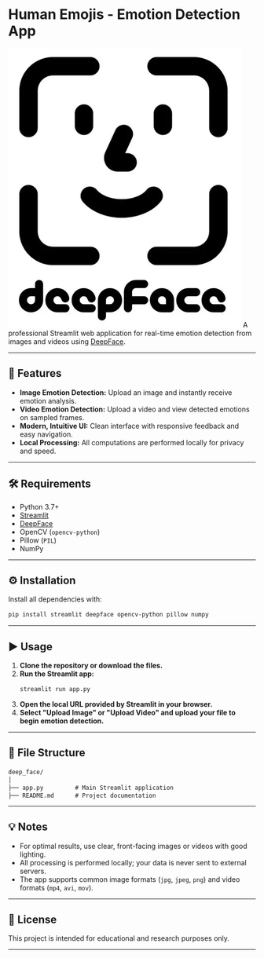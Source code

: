 # Human Emojis - Emotion Detection App
![alt text](image.png)
A professional Streamlit web application for real-time emotion detection from images and videos using [DeepFace](https://github.com/serengil/deepface).

---

## 🚀 Features

- **Image Emotion Detection:** Upload an image and instantly receive emotion analysis.
- **Video Emotion Detection:** Upload a video and view detected emotions on sampled frames.
- **Modern, Intuitive UI:** Clean interface with responsive feedback and easy navigation.
- **Local Processing:** All computations are performed locally for privacy and speed.

---

## 🛠️ Requirements

- Python 3.7+
- [Streamlit](https://streamlit.io/)
- [DeepFace](https://github.com/serengil/deepface)
- OpenCV (`opencv-python`)
- Pillow (`PIL`)
- NumPy

---

## ⚙️ Installation

Install all dependencies with:

```bash
pip install streamlit deepface opencv-python pillow numpy
```

---

## ▶️ Usage

1. **Clone the repository or download the files.**
2. **Run the Streamlit app:**
   ```bash
   streamlit run app.py
   ```
3. **Open the local URL provided by Streamlit in your browser.**
4. **Select "Upload Image" or "Upload Video" and upload your file to begin emotion detection.**

---

## 📁 File Structure

```
deep_face/
│
├── app.py         # Main Streamlit application
├── README.md      # Project documentation
```

---

## 💡 Notes

- For optimal results, use clear, front-facing images or videos with good lighting.
- All processing is performed locally; your data is never sent to external servers.
- The app supports common image formats (`jpg`, `jpeg`, `png`) and video formats (`mp4`, `avi`, `mov`).

---

## 📄 License

This project is intended for educational and research purposes only.

---